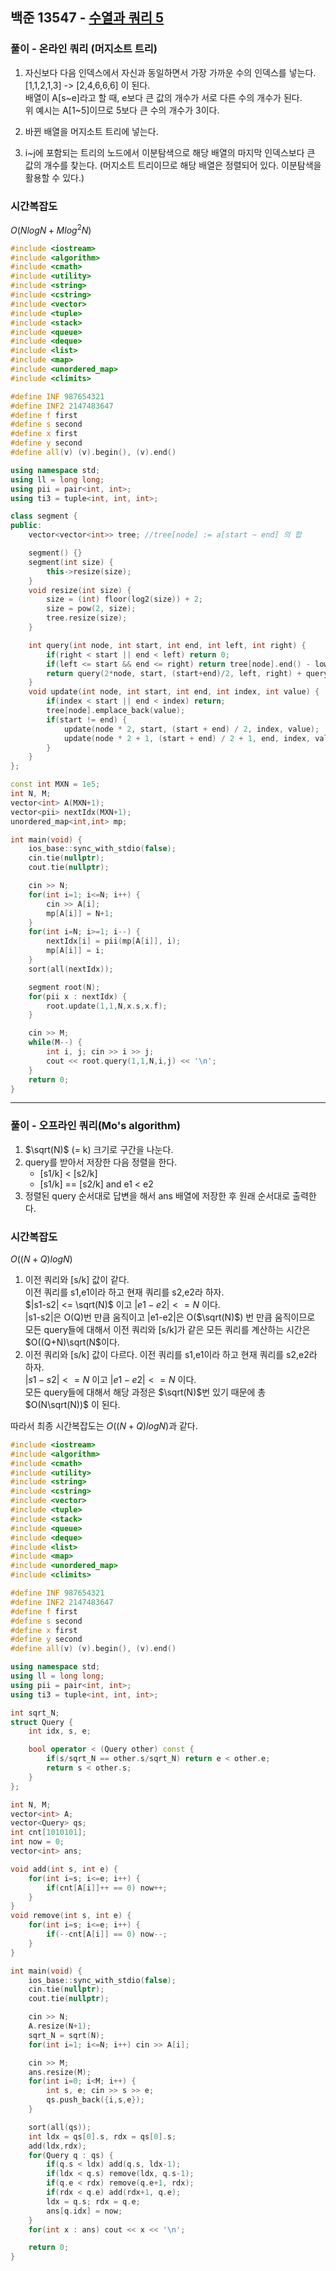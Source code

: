 ## 백준 13547 - [수열과 쿼리 5](https://www.acmicpc.net/problem/13547)

### 풀이 - 온라인 쿼리 (머지소트 트리)
1. 자신보다 다음 인덱스에서 자신과 동일하면서 가장 가까운 수의 인덱스를 넣는다.<br/>
   [1,1,2,1,3] -> [2,4,6,6,6] 이 된다.<br/>
   배열이 A[s\~e]라고 할 때, e보다 큰 값의 개수가 서로 다른 수의 개수가 된다.<br/>
   위 예시는 A[1\~5]이므로 5보다 큰 수의 개수가 3이다.

2. 바뀐 배열을 머지소트 트리에 넣는다.
3. i~j에 포함되는 트리의 노드에서 이분탐색으로 해당 배열의 마지막 인덱스보다 큰 값의 개수를 찾는다. (머지소트 트리이므로 해당 배열은 정렬되어 있다. 이분탐색을 활용할 수 있다.)
### 시간복잡도
$O(NlogN + Mlog^2N)$

```cpp
#include <iostream>
#include <algorithm>
#include <cmath>
#include <utility>
#include <string>
#include <cstring>
#include <vector>
#include <tuple>
#include <stack>
#include <queue>
#include <deque>
#include <list>
#include <map>
#include <unordered_map>
#include <climits>

#define INF 987654321
#define INF2 2147483647
#define f first
#define s second
#define x first
#define y second
#define all(v) (v).begin(), (v).end()

using namespace std;
using ll = long long;
using pii = pair<int, int>;
using ti3 = tuple<int, int, int>;

class segment {
public:
    vector<vector<int>> tree; //tree[node] := a[start ~ end] 의 합

    segment() {}
    segment(int size) {
        this->resize(size);
    }
    void resize(int size) {
        size = (int) floor(log2(size)) + 2;
        size = pow(2, size);
        tree.resize(size);
    }

    int query(int node, int start, int end, int left, int right) {
        if(right < start || end < left) return 0;
        if(left <= start && end <= right) return tree[node].end() - lower_bound(all(tree[node]), right+1);
        return query(2*node, start, (start+end)/2, left, right) + query(2*node+1, (start+end)/2+1, end, left, right);
    }
    void update(int node, int start, int end, int index, int value) {
        if(index < start || end < index) return;
        tree[node].emplace_back(value);
        if(start != end) {
            update(node * 2, start, (start + end) / 2, index, value);
            update(node * 2 + 1, (start + end) / 2 + 1, end, index, value);
        }
    }
};

const int MXN = 1e5;
int N, M;
vector<int> A(MXN+1);
vector<pii> nextIdx(MXN+1);
unordered_map<int,int> mp;

int main(void) {
    ios_base::sync_with_stdio(false);
    cin.tie(nullptr);
    cout.tie(nullptr);

    cin >> N;
    for(int i=1; i<=N; i++) {
        cin >> A[i];
        mp[A[i]] = N+1;
    }
    for(int i=N; i>=1; i--) {
        nextIdx[i] = pii(mp[A[i]], i);
        mp[A[i]] = i;
    }
    sort(all(nextIdx));

    segment root(N);
    for(pii x : nextIdx) {
        root.update(1,1,N,x.s,x.f);
    }

    cin >> M;
    while(M--) {
        int i, j; cin >> i >> j;
        cout << root.query(1,1,N,i,j) << '\n';
    }
    return 0;
}
```

---
### 풀이 - 오프라인 쿼리(Mo's algorithm)
1. $\sqrt(N)$ (= k) 크기로 구간을 나눈다.
2. query를 받아서 저장한 다음 정렬을 한다.
   - [s1/k] < [s2/k]
   - [s1/k] == [s2/k] and e1 < e2
3. 정렬된 query 순서대로 답변을 해서 ans 배열에 저장한 후 원래 순서대로 출력한다.

### 시간복잡도
$O((N+Q)logN)$
1. 이전 쿼리와 [s/k] 값이 같다.<br/>
   이전 쿼리를 s1,e1이라 하고 현재 쿼리를 s2,e2라 하자.<br/>
   $|s1-s2| <= \sqrt(N)$ 이고 $|e1-e2| <= N$ 이다.<br/>
   |s1-s2|은 O(Q)번 만큼 움직이고 |e1-e2|은 O($\sqrt(N)$) 번 만큼 움직이므로
   모든 query들에 대해서 이전 쿼리와 [s/k]가 같은 모든 쿼리를 계산하는 시간은 $O((Q+N)\sqrt(N$이다.
2. 이전 쿼리와 [s/k] 값이 다르다.
   이전 쿼리를 s1,e1이라 하고 현재 쿼리를 s2,e2라 하자.<br/>
   $|s1-s2| <= N$ 이고 $|e1-e2| <= N$ 이다.<br/>
   모든 query들에 대해서 해당 과정은 $\sqrt(N)$번 있기 때문에 총 $O(N\sqrt(N))$ 이 된다.

따라서 최종 시간복잡도는 $O((N+Q)logN)$과 같다.

```cpp
#include <iostream>
#include <algorithm>
#include <cmath>
#include <utility>
#include <string>
#include <cstring>
#include <vector>
#include <tuple>
#include <stack>
#include <queue>
#include <deque>
#include <list>
#include <map>
#include <unordered_map>
#include <climits>

#define INF 987654321
#define INF2 2147483647
#define f first
#define s second
#define x first
#define y second
#define all(v) (v).begin(), (v).end()

using namespace std;
using ll = long long;
using pii = pair<int, int>;
using ti3 = tuple<int, int, int>;

int sqrt_N;
struct Query {
    int idx, s, e;

    bool operator < (Query other) const {
        if(s/sqrt_N == other.s/sqrt_N) return e < other.e;
        return s < other.s;
    }
};

int N, M;
vector<int> A;
vector<Query> qs;
int cnt[1010101];
int now = 0;
vector<int> ans;

void add(int s, int e) {
    for(int i=s; i<=e; i++) {
        if(cnt[A[i]]++ == 0) now++;
    }
}
void remove(int s, int e) {
    for(int i=s; i<=e; i++) {
        if(--cnt[A[i]] == 0) now--;
    }
}

int main(void) {
    ios_base::sync_with_stdio(false);
    cin.tie(nullptr);
    cout.tie(nullptr);

    cin >> N;
    A.resize(N+1);
    sqrt_N = sqrt(N);
    for(int i=1; i<=N; i++) cin >> A[i];

    cin >> M;
    ans.resize(M);
    for(int i=0; i<M; i++) {
        int s, e; cin >> s >> e;
        qs.push_back({i,s,e});
    }

    sort(all(qs));
    int ldx = qs[0].s, rdx = qs[0].s;
    add(ldx,rdx);
    for(Query q : qs) {
        if(q.s < ldx) add(q.s, ldx-1);
        if(ldx < q.s) remove(ldx, q.s-1);
        if(q.e < rdx) remove(q.e+1, rdx);
        if(rdx < q.e) add(rdx+1, q.e);
        ldx = q.s; rdx = q.e;
        ans[q.idx] = now;
    }
    for(int x : ans) cout << x << '\n';

    return 0;
}
```
